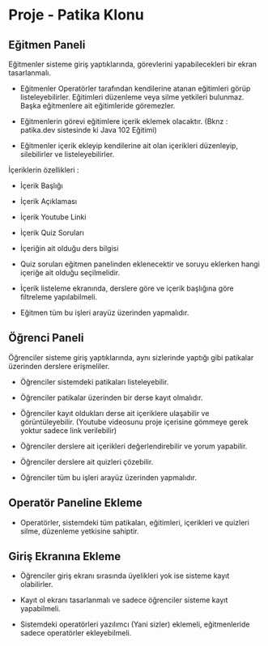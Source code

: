 # Proje - Patika Klonu


## Eğitmen Paneli


Eğitmenler sisteme giriş yaptıklarında, görevlerini yapabilecekleri bir ekran tasarlanmalı.

- Eğitmenler Operatörler tarafından kendilerine atanan eğitimleri görüp listeleyebilirler. Eğitimleri düzenleme veya silme yetkileri bulunmaz. Başka eğitmenlere ait eğitimleride göremezler.


- Eğitmenlerin görevi eğitimlere içerik eklemek olacaktır. (Bknz : patika.dev sistesinde ki Java 102 Eğitimi)


- Eğitmenler içerik ekleyip kendilerine ait olan içerikleri düzenleyip, silebilirler ve listeleyebilirler.


İçeriklerin özellikleri :


- İçerik Başlığı


- İçerik Açıklaması


- İçerik Youtube Linki


- İçerik Quiz Soruları


- İçeriğin ait olduğu ders bilgisi


- Quiz soruları eğitmen panelinden eklenecektir ve soruyu eklerken hangi içeriğe ait olduğu seçilmelidir.


- İçerik listeleme ekranında, derslere göre ve içerik başlığına göre filtreleme yapılabilmeli.


- Eğitmen tüm bu işleri arayüz üzerinden yapmalıdır.


## Öğrenci Paneli


Öğrenciler sisteme giriş yaptıklarında, aynı sizlerinde yaptığı gibi patikalar üzerinden derslere erişmeliler.



- Öğrenciler sistemdeki patikaları listeleyebilir.


- Öğrenciler patikalar üzerinden bir derse kayıt olmalıdır.


- Öğrenciler kayıt oldukları derse ait içeriklere ulaşabilir ve görüntüleyebilir. (Youtube videosunu proje içerisine gömmeye gerek yoktur sadece link verilebilir)


- Öğrenciler derslere ait içerikleri değerlendirebilir ve yorum yapabilir.


- Öğrenciler derslere ait quizleri çözebilir.


- Öğrenciler tüm bu işleri arayüz üzerinden yapmalıdır.


## Operatör Paneline Ekleme


- Operatörler, sistemdeki tüm patikaları, eğitimleri, içerikleri ve quizleri silme, düzenleme yetkisine sahiptir.


## Giriş Ekranına Ekleme


- Öğrenciler giriş ekranı sırasında üyelikleri yok ise sisteme kayıt olabilirler.


- Kayıt ol ekranı tasarlanmalı ve sadece öğrenciler sisteme kayıt yapabilmeli.


- Sistemdeki operatörleri yazılımcı (Yani sizler) eklemeli, eğitmenleride sadece operatörler ekleyebilmeli.
